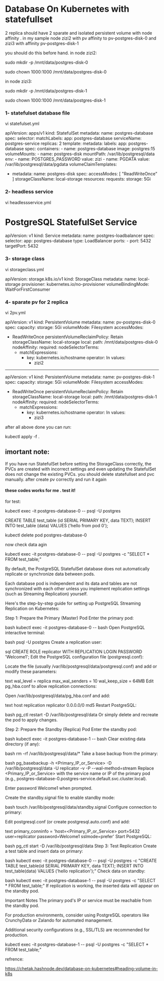 

# Database On Kubernetes with statefullset

2 replica should have 2 sparate and isolated persistent volume with node affinity . in my sample node zizi2 with pv affinity to pv-postgres-disk-0 and zizi3 with affinity pv-postgres-disk-1

you should do this before hand. in node zizi2:

 sudo mkdir -p /mnt/data/postgres-disk-0

sudo chown 1000:1000 /mnt/data/postgres-disk-0

in node zizi3:

sudo mkdir -p /mnt/data/postgres-disk-1

sudo chown 1000:1000  /mnt/data/postgres-disk-1


### 1- statefulset database file

vi statefulset.yml

 
apiVersion: apps/v1
kind: StatefulSet
metadata:
name: postgres-database
spec:
selector:
  matchLabels:
    app: postgres-database
serviceName: postgres-service
replicas: 2
template:
  metadata:
    labels:
      app: postgres-database
  spec:
    containers:
      - name: postgres-database
        image: postgres:15
        volumeMounts:
          - name: postgres-disk
            mountPath: /var/lib/postgresql/data
        env:
          - name: POSTGRES_PASSWORD
            value: zizi
          - name: PGDATA
            value: /var/lib/postgresql/data/pgdata
volumeClaimTemplates:
  - metadata:
      name: postgres-disk
    spec:
      accessModes: [ "ReadWriteOnce" ]
      storageClassName: local-storage
      resources:
        requests:
          storage: 5Gi
 



### 2- headless service 

 vi headlessservice.yml


  # PostgreSQL StatefulSet Service
  apiVersion: v1
  kind: Service
  metadata:
    name: postgres-loadbalancer
  spec:
    selector:
      app: postgres-database
    type: LoadBalancer
    ports:
      - port: 5432
        targetPort: 5432




### 3- storage class

vi storageclass.yml

  apiVersion: storage.k8s.io/v1
  kind: StorageClass
  metadata:
    name: local-storage
  provisioner: kubernetes.io/no-provisioner
  volumeBindingMode: WaitForFirstConsumer




### 4- sparate pv for 2 replica

 vi 2pv.yml

 
apiVersion: v1
kind: PersistentVolume
metadata:
name: pv-postgres-disk-0
spec:
capacity:
  storage: 5Gi
volumeMode: Filesystem
accessModes:
  - ReadWriteOnce
persistentVolumeReclaimPolicy: Retain
storageClassName: local-storage
local:
  path: /mnt/data/postgres-disk-0
nodeAffinity:
  required:
    nodeSelectorTerms:
    - matchExpressions:
      - key: kubernetes.io/hostname
        operator: In
        values:
        - zizi2
---
apiVersion: v1
kind: PersistentVolume
metadata:
name: pv-postgres-disk-1
spec:
capacity:
  storage: 5Gi
volumeMode: Filesystem
accessModes:
  - ReadWriteOnce
persistentVolumeReclaimPolicy: Retain
storageClassName: local-storage
local:
  path: /mnt/data/postgres-disk-1
nodeAffinity:
  required:
    nodeSelectorTerms:
    - matchExpressions:
      - key: kubernetes.io/hostname
        operator: In
        values:
        - zizi3





after all above done you can run:

 kubectl apply -f .

## imortant note:

If you have run StatefulSet before setting the StorageClass correctly, the PVCs are created with incorrect settings and even updating the StatefulSet does not change the existing PVCs.
you should delete statefullset and pvc manually. after create pv correctly  and run it again 








#### these codes works for me . test it!

for test:

 kubectl exec -it postgres-database-0 -- psql -U postgres

 CREATE TABLE test_table (id SERIAL PRIMARY KEY, data TEXT);
INSERT INTO test_table (data) VALUES ('hello from pod 0');

kubectl delete pod postgres-database-0


now check data agin


kubectl exec -it postgres-database-0 -- psql -U postgres -c "SELECT * FROM test_table;"


By default, the PostgreSQL StatefulSet database does not automatically replicate or synchronize data between pods.

Each database pod is independent and its data and tables are not synchronized with each other unless you implement replication settings (such as Streaming Replication) yourself.

Here's the step-by-step guide for setting up PostgreSQL Streaming Replication on Kubernetes:

Step 1: Prepare the Primary (Master) Pod
Enter the primary pod:

bash
kubectl exec -it postgres-database-0 -- bash
Open PostgreSQL interactive terminal:

bash
psql -U postgres
Create a replication user:

sql
CREATE ROLE replicator WITH REPLICATION LOGIN PASSWORD 'Welcome1';
Edit the PostgreSQL configuration file (postgresql.conf):

Locate the file (usually /var/lib/postgresql/data/postgresql.conf) and add or modify these parameters:

text
wal_level = replica
max_wal_senders = 10
wal_keep_size = 64MB
Edit pg_hba.conf to allow replication connections:

Open /var/lib/postgresql/data/pg_hba.conf and add:

text
host replication replicator 0.0.0.0/0 md5
Restart PostgreSQL:

bash
pg_ctl restart -D /var/lib/postgresql/data
Or simply delete and recreate the pod to apply changes.

Step 2: Prepare the Standby (Replica) Pod
Enter the standby pod:

bash
kubectl exec -it postgres-database-1 -- bash
Clear existing data directory (if any):

bash
rm -rf /var/lib/postgresql/data/*
Take a base backup from the primary:

bash
pg_basebackup -h <Primary_IP_or_Service> -D /var/lib/postgresql/data -U replicator -v -P --wal-method=stream
Replace <Primary_IP_or_Service> with the service name or IP of the primary pod (e.g., postgres-database-0.postgres-service.default.svc.cluster.local).

Enter password Welcome1 when prompted.

Create the standby.signal file to enable standby mode:

bash
touch /var/lib/postgresql/data/standby.signal
Configure connection to primary:

Edit postgresql.conf (or create postgresql.auto.conf) and add:

text
primary_conninfo = 'host=<Primary_IP_or_Service> port=5432 user=replicator password=Welcome1 sslmode=prefer'
Start PostgreSQL:

bash
pg_ctl start -D /var/lib/postgresql/data
Step 3: Test Replication
Create a test table and insert data on primary:

bash
kubectl exec -it postgres-database-0 -- psql -U postgres -c "CREATE TABLE test_table(id SERIAL PRIMARY KEY, data TEXT); INSERT INTO test_table(data) VALUES ('hello replication');"
Check data on standby:

bash
kubectl exec -it postgres-database-1 -- psql -U postgres -c "SELECT * FROM test_table;"
If replication is working, the inserted data will appear on the standby pod.

Important Notes
The primary pod's IP or service must be reachable from the standby pod.

For production environments, consider using PostgreSQL operators like CrunchyData or Zalando for automated management.

Additional security configurations (e.g., SSL/TLS) are recommended for production.


kubectl exec -it postgres-database-1 -- psql -U postgres -c "SELECT * FROM test_table;"






refrence:

https://chetak.hashnode.dev/database-on-kubernetes#heading-volume-in-k8s


